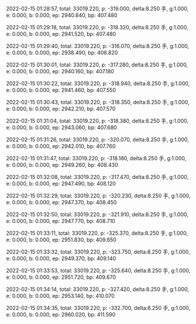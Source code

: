 2022-02-15 01:28:57, total: 33019.220, p: -319.000, delta:8.250 手, g:1.000, e: 0.000, b: 0.000, ep: 2940.840, bp: 407.480

2022-02-15 01:29:18, total: 33019.220, p: -318.320, delta:8.250 手, g:1.000, e: 0.000, b: 0.000, ep: 2941.520, bp: 407.480

2022-02-15 01:29:40, total: 33019.220, p: -316.070, delta:8.250 手, g:1.000, e: 0.000, b: 0.000, ep: 2938.490, bp: 406.820

2022-02-15 01:30:01, total: 33019.220, p: -317.280, delta:8.250 手, g:1.000, e: 0.000, b: 0.000, ep: 2940.160, bp: 407.180

2022-02-15 01:30:22, total: 33019.220, p: -318.940, delta:8.250 手, g:1.000, e: 0.000, b: 0.000, ep: 2941.460, bp: 407.550

2022-02-15 01:30:43, total: 33019.220, p: -318.350, delta:8.250 手, g:1.000, e: 0.000, b: 0.000, ep: 2942.210, bp: 407.570

2022-02-15 01:31:04, total: 33019.220, p: -318.380, delta:8.250 手, g:1.000, e: 0.000, b: 0.000, ep: 2943.060, bp: 407.680

2022-02-15 01:31:26, total: 33019.220, p: -320.070, delta:8.250 手, g:1.000, e: 0.000, b: 0.000, ep: 2942.010, bp: 407.760

2022-02-15 01:31:47, total: 33019.220, p: -318.180, delta:8.250 手, g:1.000, e: 0.000, b: 0.000, ep: 2949.260, bp: 408.430

2022-02-15 01:32:08, total: 33019.220, p: -317.470, delta:8.250 手, g:1.000, e: 0.000, b: 0.000, ep: 2947.490, bp: 408.120

2022-02-15 01:32:29, total: 33019.220, p: -320.230, delta:8.250 手, g:1.000, e: 0.000, b: 0.000, ep: 2947.370, bp: 408.450

2022-02-15 01:32:50, total: 33019.220, p: -321.910, delta:8.250 手, g:1.000, e: 0.000, b: 0.000, ep: 2947.770, bp: 408.710

2022-02-15 01:33:11, total: 33019.220, p: -325.370, delta:8.250 手, g:1.000, e: 0.000, b: 0.000, ep: 2951.830, bp: 409.650

2022-02-15 01:33:32, total: 33019.220, p: -323.750, delta:8.250 手, g:1.000, e: 0.000, b: 0.000, ep: 2949.370, bp: 409.140

2022-02-15 01:33:53, total: 33019.220, p: -325.640, delta:8.250 手, g:1.000, e: 0.000, b: 0.000, ep: 2951.720, bp: 409.670

2022-02-15 01:34:14, total: 33019.220, p: -327.420, delta:8.250 手, g:1.000, e: 0.000, b: 0.000, ep: 2953.140, bp: 410.070

2022-02-15 01:34:35, total: 33019.220, p: -332.700, delta:8.250 手, g:1.000, e: 0.000, b: 0.000, ep: 2960.020, bp: 411.590